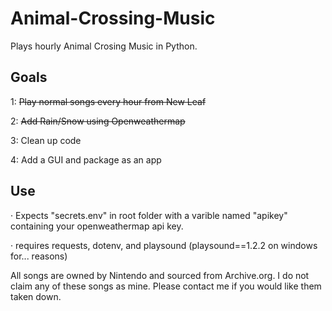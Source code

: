 # Animal-Crossing-Music
Plays hourly Animal Crosing Music in Python. 

Goals
------------
1: ~~Play normal songs every hour from New Leaf~~

2: ~~Add Rain/Snow using Openweathermap~~

3: Clean up code  

4: Add a GUI and package as an app  

Use
------------
· Expects "secrets.env" in root folder with a varible named "apikey" containing your openweathermap api key.

· requires requests, dotenv, and playsound (playsound==1.2.2 on windows for... reasons)






All songs are owned by Nintendo and sourced from Archive.org. I do not claim any of these songs as mine. Please contact me if you would like them taken down.
